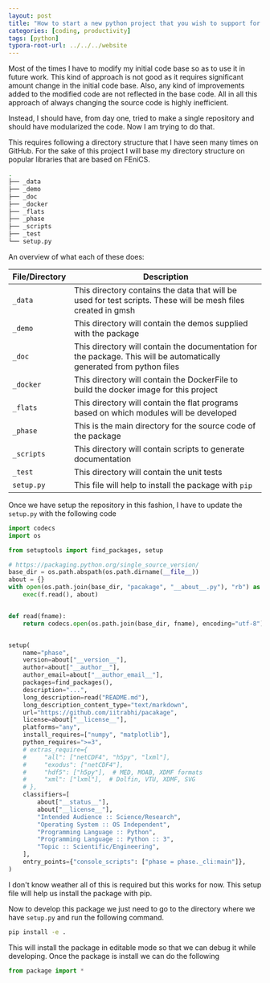 ```yaml
---
layout: post
title: "How to start a new python project that you wish to support for long."
categories: [coding, productivity]
tags: [python]
typora-root-url: ../../../website
---
```


Most of the times I have to modify my initial code base so as to use it in future work. This kind of approach is not good as it requires significant amount change in the initial code base. Also, any kind of improvements added to the modified code are not reflected in the base code. All in all this approach of always changing the source code is highly inefficient.

Instead, I should have, from day one, tried to make a single repository and should have modularized the code. Now I am trying to do that.

This requires following a directory structure that I have seen many times on GitHub. For the sake of this project I will base my directory structure on popular libraries that are based on FEniCS. 

```bash
.
├── _data
├── _demo
├── _doc
├── _docker
├── _flats
├── _phase
├── _scripts
├── _test
└── setup.py
```



An overview of what each of these does:

| File/Directory | Description                                                  |
| -------------- | ------------------------------------------------------------ |
| `_data`        | This directory contains the data that will be used for test scripts. These will be mesh files created in gmsh |
| `_demo`        | This directory will contain the demos supplied with the package |
| `_doc`         | This directory will contain the documentation for the package. This will be automatically generated from python files |
| `_docker`      | This directory will contain the DockerFile to build the docker image for this project |
| `_flats`       | This directory will contain the flat programs based on which modules will be developed |
| `_phase`       | This is the main directory for the source code of the package |
| `_scripts`     | This directory will contain scripts to generate documentation |
| `_test`        | This directory will contain the unit tests                   |
| `setup.py`     | This file will help to install the package with `pip`        |

Once we have setup the repository in this fashion, I have to update the `setup.py` with the following code

```python
import codecs
import os

from setuptools import find_packages, setup

# https://packaging.python.org/single_source_version/
base_dir = os.path.abspath(os.path.dirname(__file__))
about = {}
with open(os.path.join(base_dir, "pacakage", "__about__.py"), "rb") as f:
    exec(f.read(), about)


def read(fname):
    return codecs.open(os.path.join(base_dir, fname), encoding="utf-8").read()


setup(
    name="phase",
    version=about["__version__"],
    author=about["__author__"],
    author_email=about["__author_email__"],
    packages=find_packages(),
    description="...",
    long_description=read("README.md"),
    long_description_content_type="text/markdown",
    url="https://github.com/iitrabhi/pacakage",
    license=about["__license__"],
    platforms="any",
    install_requires=["numpy", "matplotlib"],
    python_requires=">=3",
    # extras_require={
    #     "all": ["netCDF4", "h5py", "lxml"],
    #     "exodus": ["netCDF4"],
    #     "hdf5": ["h5py"],  # MED, MOAB, XDMF formats
    #     "xml": ["lxml"],  # Dolfin, VTU, XDMF, SVG
    # },
    classifiers=[
        about["__status__"],
        about["__license__"],
        "Intended Audience :: Science/Research",
        "Operating System :: OS Independent",
        "Programming Language :: Python",
        "Programming Language :: Python :: 3",
        "Topic :: Scientific/Engineering",
    ],
    entry_points={"console_scripts": ["phase = phase._cli:main"]},
)
```

I don't know weather all of this is required but this works for now. This setup file will help us install the package with pip.

Now to develop this package we just need to go to the directory where we have `setup.py` and run the following command.

```bash
pip install -e .
```

This will install the package in editable mode so that we can debug it while developing. Once the package is install we can do the following 

``` python
from package import *	
```



